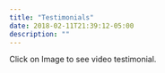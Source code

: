 ```yaml
---
title: "Testimonials"
date: 2018-02-11T21:39:12-05:00
description: ""
---
```


Click on Image to see video testimonial.
